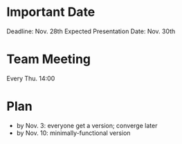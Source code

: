 # Important Date
Deadline: Nov. 28th
Expected Presentation Date: Nov. 30th

# Team Meeting
Every Thu. 14:00

# Plan
* by Nov. 3: everyone get a version; converge later
* by Nov. 10: minimally-functional version


